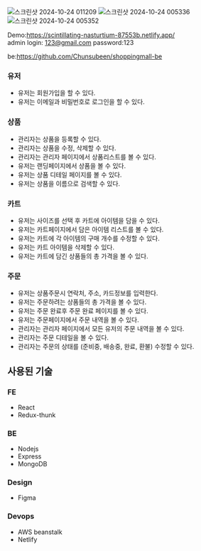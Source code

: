 ![스크린샷 2024-10-24 011209](https://github.com/user-attachments/assets/c4a781bc-ed4c-4ca2-b37d-c00c36994dd4)
![스크린샷 2024-10-24 005336](https://github.com/user-attachments/assets/8fdc0c3c-8b87-41fd-b5f0-fc7f6a96e0c1)
![스크린샷 2024-10-24 005352](https://github.com/user-attachments/assets/fe6c930a-3625-486a-b109-05ebf67fbfcd)



Demo:https://scintillating-nasturtium-87553b.netlify.app/
<br/>
admin login: 123@gmail.com password:123

be:https://github.com/Chunsubeen/shoppingmall-be


### 유저
* 유저는 회원가입을 할 수 있다.
* 유저는 이메일과 비밀번호로 로그인을 할 수 있다.

### 상품
* 관리자는 상품을 등록할 수 있다.
* 관리자는 상품을 수정, 삭제할 수 있다. 
* 관리자는 관리자 페이지에서 상품리스트를 볼 수 있다.
* 유저는 랜딩페이지에서 상품을 볼 수 있다.
* 유저는 상품 디테일 페이지를 볼 수 있다.
* 유저는 상품을 이름으로 검색할 수 있다.

### 카트
* 유저는 사이즈를 선택 후 카트에 아이템을 담을 수 있다.
* 유저는 카트페이지에서 담은 아이템 리스트를 볼 수 있다.
* 유저는 카트에 각 아이템의 구매 개수를 수정할 수 있다.
* 유저는 카트 아이템을 삭제할 수 있다.
* 유저는 카트에 담긴 상품들의 총 가격을 볼 수 있다.

### 주문
* 유저는 상품주문시 연락처, 주소, 카드정보를 입력한다.
* 유저는 주문하려는 상품들의 총 가격을 볼 수 있다.
* 유저는 주문 완료후 주문 완료 페이지를 볼 수 있다.
* 유저는 주문페이지에서 주문 내역을 볼 수 있다.
* 관리자는 관리자 페이지에서 모든 유저의 주문 내역을 볼 수 있다.
* 관리자는 주문 디테일을 볼 수 있다.
* 관리자는 주문의 상태를 (준비중, 배송중, 완료, 환불) 수정할 수 있다.

## 사용된 기술
### FE
* React
* Redux-thunk
### BE
* Nodejs
* Express
* MongoDB
### Design
* Figma
### Devops
* AWS beanstalk 
* Netlify 
